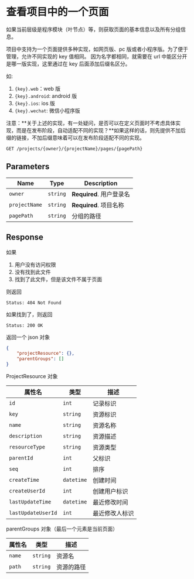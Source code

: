 # 查看项目中的一个页面

如果当前层级是程序模块（叶节点）等，则获取页面的基本信息以及所有分组信息。

项目中支持为一个页面提供多种实现，如网页版、pc 版或者小程序版。为了便于管理，允许不同实现的 key 值相同。
因为名字都相同，就需要在 url 中能区分开是哪一版实现，这里通过在 key 后面添加后缀名区分。

如:

1. `{key}.web`：web 版
2. `{key}.android`: android 版
3. `{key}.ios`: ios 版
4. `{key}.wechat`: 微信小程序版

注意：**关于上述的实现，有一处疑问，是否可以在定义页面时不考虑具体实现，而是在发布阶段，自动适配不同的实现？**如果这样的话，则先提供不加后缀的链接，不加后缀意味着可以在发布阶段适配不同的实现。

```text
GET /projects/{owner}/{projectName}/pages/{pagePath}
```

## Parameters

| Name          | Type     | Description              |
| ------------- | -------- | ------------------------ |
| `owner`       | `string` | **Required**. 用户登录名 |
| `projectName` | `string` | **Required**. 项目名称   |
| `pagePath`    | `string` | 分组的路径               |

## Response

如果

1. 用户没有访问权限
2. 没有找到此文件
3. 找到了此文件，但是该文件不属于页面

则返回

```text
Status: 404 Not Found
```

如果找到了，则返回

```text
Status: 200 OK
```

返回一个 json 对象

```json
{
    "projectResource": {},
    "parentGroups": []
}
```

ProjectResource 对象

| 属性名             | 类型       | 描述           |
| ------------------ | ---------- | -------------- |
| `id`               | `int`      | 记录标识       |
| `key`              | `string`   | 资源标识       |
| `name`             | `string`   | 资源名称       |
| `description`      | `string`   | 资源描述       |
| `resourceType`     | `string`   | 资源类型       |
| `parentId`         | `int`      | 父标识         |
| `seq`              | `int`      | 排序           |
| `createTime`       | `datetime` | 创建时间       |
| `createUserId`     | `int`      | 创建用户标识   |
| `lastUpdateTime`   | `datetime` | 最近修改时间   |
| `lastUpdateUserId` | `int`      | 最近修改人标识 |

parentGroups 对象（最后一个元素是当前页面）

| 属性名 | 类型     | 描述       |
| ------ | -------- | ---------- |
| `name` | `string` | 资源名     |
| `path` | `string` | 资源的路径 |

